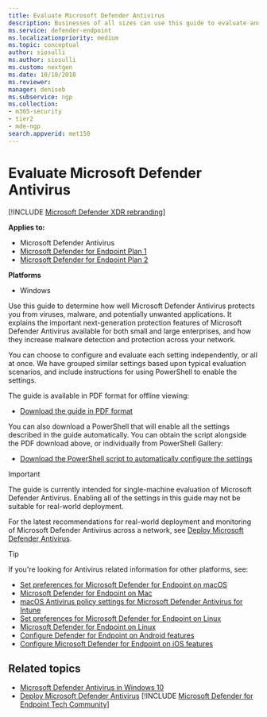 ```yaml
---
title: Evaluate Microsoft Defender Antivirus
description: Businesses of all sizes can use this guide to evaluate and test the protection offered by Microsoft Defender Antivirus in Windows.
ms.service: defender-endpoint
ms.localizationpriority: medium
ms.topic: conceptual
author: siosulli
ms.author: siosulli
ms.custom: nextgen
ms.date: 10/18/2018
ms.reviewer:
manager: deniseb
ms.subservice: ngp
ms.collection: 
- m365-security
- tier2
- mde-ngp
search.appverid: met150
---
```


# Evaluate Microsoft Defender Antivirus

[!INCLUDE [Microsoft Defender XDR rebranding](../../includes/microsoft-defender.md)]


**Applies to:**

- Microsoft Defender Antivirus
- [Microsoft Defender for Endpoint Plan 1](https://go.microsoft.com/fwlink/?linkid=2154037)
- [Microsoft Defender for Endpoint Plan 2](https://go.microsoft.com/fwlink/?linkid=2154037)

**Platforms**
- Windows

Use this guide to determine how well Microsoft Defender Antivirus protects you from viruses, malware, and potentially unwanted applications. It explains the important next-generation protection features of Microsoft Defender Antivirus available for both small and large enterprises, and how they increase malware detection and protection across your network.

You can choose to configure and evaluate each setting independently, or all at once. We have grouped similar settings based upon typical evaluation scenarios, and include instructions for using PowerShell to enable the settings.

The guide is available in PDF format for offline viewing:

- [Download the guide in PDF format](https://www.microsoft.com/download/details.aspx?id=54795)

You can also download a PowerShell that will enable all the settings described in the guide automatically. You can obtain the script alongside the PDF download above, or individually from PowerShell Gallery:

- [Download the PowerShell script to automatically configure the settings](https://www.powershellgallery.com/packages/WindowsDefender_InternalEvaluationSettings)

> [!IMPORTANT]
> The guide is currently intended for single-machine evaluation of Microsoft Defender Antivirus. Enabling all of the settings in this guide may not be suitable for real-world deployment.
>
> For the latest recommendations for real-world deployment and monitoring of Microsoft Defender Antivirus across a network, see [Deploy Microsoft Defender Antivirus](deploy-manage-report-microsoft-defender-antivirus.md).

> [!TIP]
> If you're looking for Antivirus related information for other platforms, see:
> - [Set preferences for Microsoft Defender for Endpoint on macOS](mac-preferences.md)
> - [Microsoft Defender for Endpoint on Mac](microsoft-defender-endpoint-mac.md)
> - [macOS Antivirus policy settings for Microsoft Defender Antivirus for Intune](/mem/intune/protect/antivirus-microsoft-defender-settings-macos)
> - [Set preferences for Microsoft Defender for Endpoint on Linux](linux-preferences.md)
> - [Microsoft Defender for Endpoint on Linux](microsoft-defender-endpoint-linux.md)
> - [Configure Defender for Endpoint on Android features](android-configure.md)
> - [Configure Microsoft Defender for Endpoint on iOS features](ios-configure-features.md)

## Related topics

- [Microsoft Defender Antivirus in Windows 10](microsoft-defender-antivirus-in-windows-10.md)
- [Deploy Microsoft Defender Antivirus](deploy-manage-report-microsoft-defender-antivirus.md)
[!INCLUDE [Microsoft Defender for Endpoint Tech Community](../../includes/defender-mde-techcommunity.md)]
